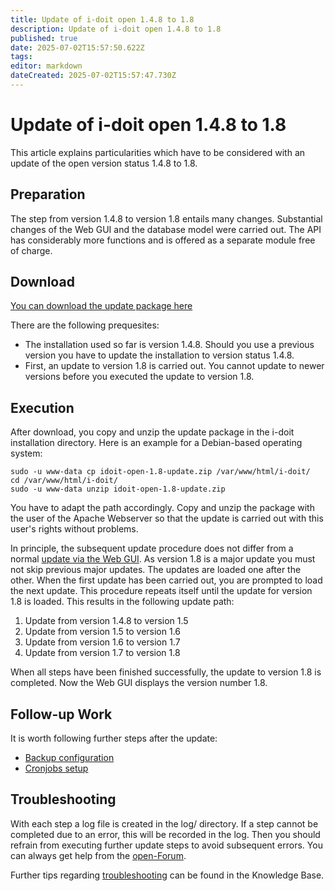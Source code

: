 ```yaml
---
title: Update of i-doit open 1.4.8 to 1.8
description: Update of i-doit open 1.4.8 to 1.8
published: true
date: 2025-07-02T15:57:50.622Z
tags: 
editor: markdown
dateCreated: 2025-07-02T15:57:47.730Z
---
```


# Update of i-doit open 1.4.8 to 1.8

This article explains particularities which have to be considered with an update of the open version status 1.4.8 to 1.8.

Preparation
-----------

The step from version 1.4.8 to version 1.8 entails many changes. Substantial changes of the Web GUI and the database model were carried out. The API has considerably more functions and is offered as a separate module free of charge.

Download
--------

[You can download the update package here](../assets/downloads/idoit-open-1.8-update.zip)

There are the following prequesites:

*   The installation used so far is version 1.4.8. Should you use a previous version you have to update the installation to version status 1.4.8.
*   First, an update to version 1.8 is carried out. You cannot update to newer versions before you executed the update to version 1.8.

Execution
---------

After download, you copy and unzip the update package in the i-doit installation directory. Here is an example for a Debian-based operating system:

    sudo -u www-data cp idoit-open-1.8-update.zip /var/www/html/i-doit/
    cd /var/www/html/i-doit/
    sudo -u www-data unzip idoit-open-1.8-update.zip

You have to adapt the path accordingly. Copy and unzip the package with the user of the Apache Webserver so that the update is carried out with this user's rights without problems.

In principle, the subsequent update procedure does not differ from a normal [update via the Web GUI](../maintenance-and-operation/update.md). As version 1.8 is a major update you must not skip previous major updates. The updates are loaded one after the other. When the first update has been carried out, you are prompted to load the next update. This procedure repeats itself until the update for version 1.8 is loaded. This results in the following update path:

1.  Update from version 1.4.8 to version 1.5
2.  Update from version 1.5 to version 1.6
3.  Update from version 1.6 to version 1.7
4.  Update from version 1.7 to version 1.8

When all steps have been finished successfully, the update to version 1.8 is completed. Now the Web GUI displays the version number 1.8.

Follow-up Work
--------------

It is worth following further steps after the update:

*   [Backup configuration](../maintenance-and-operation/backup-and-recovery/index.md)
*   [Cronjobs setup](../automation-and-integration/cli/index.md)

Troubleshooting
---------------

With each step a log file is created in the log/ directory. If a step cannot be completed due to an error, this will be recorded in the log. Then you should refrain from executing further update steps to avoid subsequent errors. You can always get help from the [open-Forum](https://forum.i-doit.org/).

Further tips regarding [troubleshooting](../system-administration/troubleshooting/index.md) can be found in the Knowledge Base.
